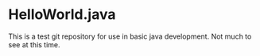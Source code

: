 # HelloWorld.java

This is a test git repository for use in basic java development. Not much to see at this time.
